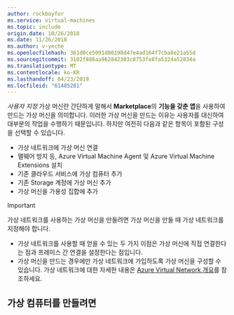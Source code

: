 ```yaml
---
author: rockboyfor
ms.service: virtual-machines
ms.topic: include
origin.date: 10/26/2018
ms.date: 11/26/2018
ms.author: v-yeche
ms.openlocfilehash: 361d0ce5091d80198d47e4ad164f7cba8e21a55d
ms.sourcegitcommit: 3102f886aa962842303c8753fe8fa5324a52834a
ms.translationtype: MT
ms.contentlocale: ko-KR
ms.lasthandoff: 04/23/2019
ms.locfileid: "61485281"
---
```

*사용자 지정* 가상 머신란 간단하게 말해서 **Marketplace**의 **기능을 갖춘 앱**을 사용하여 만드는 가상 머신을 의미합니다. 이러한 가상 머신을 만드는 이유는 사용자를 대신하여 대부분의 작업을 수행하기 때문입니다. 하지만 여전히 다음과 같은 항목이 포함된 구성을 선택할 수 있습니다.

* 가상 네트워크에 가상 머신 연결
* 맬웨어 방지 등, Azure Virtual Machine Agent 및 Azure Virtual Machine Extensions 설치
* 기존 클라우드 서비스에 가상 컴퓨터 추가
* 기존 Storage 계정에 가상 머신 추가
* 가상 머신을 가용성 집합에 추가

<!--
> [!IMPORTANT]
> If you want your virtual machine to use a virtual network so you can connect to it directly by host name or set up cross-premises connections, make sure that you specify the virtual network when you create the virtual machine. A virtual machine can be configured to join a virtual network only when you create the virtual machine. For details on virtual networks, see [Azure Virtual Network overview](../articles/virtual-network/virtual-networks-overview.md).
>
>
 -->

> [!IMPORTANT]
> 가상 네트워크를 사용하는 가상 머신을 만들려면 가상 머신을 만들 때 가상 네트워크를 지정해야 합니다.
> * 가상 네트워크를 사용할 때 얻을 수 있는 두 가지 이점은 가상 머신에 직접 연결한다는 점과 프레미스 간 연결을 설정한다는 점입니다.
> * 가상 머신을 만드는 경우에만 가상 네트워크에 가입하도록 가상 머신을 구성할 수 있습니다. 가상 네트워크에 대한 자세한 내용은 [Azure Virtual Network 개요](../articles/virtual-network/virtual-networks-overview.md)를 참조하세요.
>
>

## <a name="to-create-the-virtual-machine"></a>가상 컴퓨터를 만들려면

<!-- Update_Description: update meta properties -->